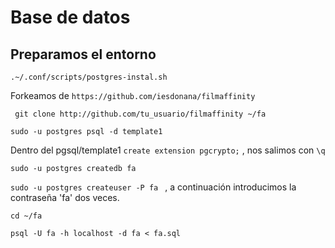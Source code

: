 # Base de datos

## Preparamos el entorno

`.~/.conf/scripts/postgres-instal.sh`

Forkeamos de `https://github.com/iesdonana/filmaffinity`

` git clone http://github.com/tu_usuario/filmaffinity ~/fa`

`sudo -u postgres psql -d template1`

Dentro del pgsql/template1 `create extension pgcrypto;` , nos salimos con `\q`

`sudo -u postgres createdb fa`

`sudo -u postgres createuser -P fa ` , a continuación introducimos la contraseña 'fa' dos veces.

`cd ~/fa`

`psql -U fa -h localhost -d fa < fa.sql`
